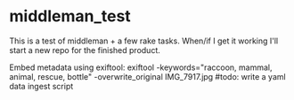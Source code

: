 # middleman_test
This is a test of middleman + a few rake tasks. When/if I get it working I'll start a new repo for the finished product. 

Embed metadata using exiftool:
exiftool -keywords="raccoon, mammal, animal, rescue, bottle" -overwrite_original IMG_7917.jpg
#todo: write a yaml data ingest script



